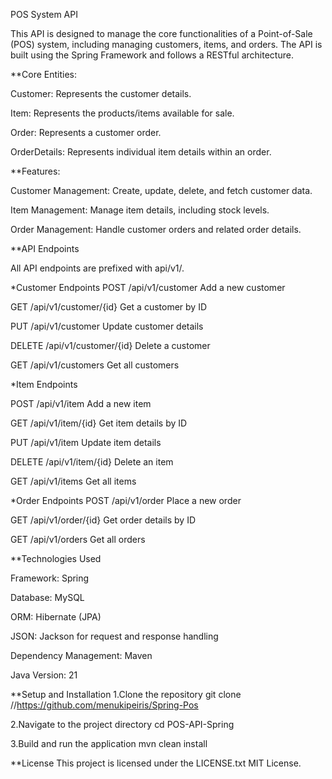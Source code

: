 POS System API

This API is designed to manage the core functionalities of a Point-of-Sale (POS) system, including managing customers, items, and orders. The API is built using the Spring Framework and follows a RESTful architecture.

**Core Entities:

Customer: Represents the customer details.

Item: Represents the products/items available for sale.

Order: Represents a customer order.

OrderDetails: Represents individual item details within an order.

**Features:

Customer Management: Create, update, delete, and fetch customer data.

Item Management: Manage item details, including stock levels.

Order Management: Handle customer orders and related order details.

**API Endpoints

All API endpoints are prefixed with api/v1/.

*Customer Endpoints
POST /api/v1/customer Add a new customer

GET /api/v1/customer/{id} Get a customer by ID

PUT /api/v1/customer Update customer details

DELETE /api/v1/customer/{id} Delete a customer

GET /api/v1/customers Get all customers

*Item Endpoints

POST /api/v1/item Add a new item

GET /api/v1/item/{id} Get item details by ID

PUT /api/v1/item Update item details

DELETE /api/v1/item/{id} Delete an item

GET /api/v1/items Get all items

*Order Endpoints
POST /api/v1/order Place a new order

GET /api/v1/order/{id} Get order details by ID

GET /api/v1/orders Get all orders

**Technologies Used

Framework: Spring

Database: MySQL

ORM: Hibernate (JPA)

JSON: Jackson for request and response handling

Dependency Management: Maven

Java Version: 21

**Setup and Installation
1.Clone the repository
git clone //https://github.com/menukipeiris/Spring-Pos

2.Navigate to the project directory
cd POS-API-Spring

3.Build and run the application
mvn clean install

**License
This project is licensed under the LICENSE.txt MIT License.
